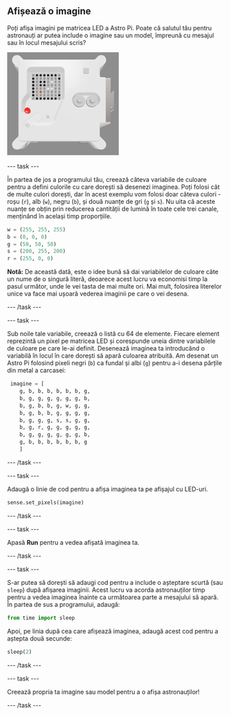 ## Afișează o imagine

Poți afișa imagini pe matricea LED a Astro Pi. Poate că salutul tău pentru astronauți ar putea include o imagine sau un model, împreună cu mesajul sau în locul mesajului scris?

![O captură de ecran a ferestrei de emulator care arată Unitatea de zbor cu matricea LED care afișează o poză a Unității de zbor în sine](images/fu-pic.png)

--- task ---

În partea de jos a programului tău, creează câteva variabile de culoare pentru a defini culorile cu care dorești să desenezi imaginea. Poți folosi cât de multe culori dorești, dar în acest exemplu vom folosi doar câteva culori - roșu (`r`), alb (`w`), negru (`b`), și două nuanțe de gri (`g` și `s`). Nu uita că aceste nuanțe se obțin prin reducerea cantității de lumină în toate cele trei canale, menținând în același timp proporțiile.

```python
w = (255, 255, 255)
b = (0, 0, 0)
g = (50, 50, 50)
s = (200, 255, 200)
r = (255, 0, 0)
```

**Notă:** De această dată, este o idee bună să dai variabilelor de culoare câte un nume de o singură literă, deoarece acest lucru va economisi timp la pasul următor, unde le vei tasta de mai multe ori. Mai mult, folosirea literelor unice va face mai ușoară vederea imaginii pe care o vei desena.

--- /task ---

--- task ---



Sub noile tale variabile, creează o listă cu 64 de elemente. Fiecare element reprezintă un pixel pe matricea LED și corespunde uneia dintre variabilele de culoare pe care le-ai definit. Desenează imaginea ta introducând o variabilă în locul în care dorești să apară culoarea atribuită. Am desenat un Astro Pi folosind pixeli negri (`b`) ca fundal și albi (`g`) pentru a-i desena părțile din metal a carcasei:

```python
 imagine = [
    g, b, b, b, b, b, b, g,
    b, g, g, g, g, g, g, b,
    b, g, b, b, g, w, g, g,
    b, g, b, b, g, g, g, g,
    b, g, g, g, s, s, g, g,
    b, g, r, g, g, g, g, g,
    b, g, g, g, g, g, g, b,
    g, b, b, b, b, b, b, g
    ]
```
--- /task ---

--- task ---

Adaugă o linie de cod pentru a afișa imaginea ta pe afișajul cu LED-uri.

```python
sense.set_pixels(imagine)
```

--- /task ---

--- task ---

Apasă **Run** pentru a vedea afișată imaginea ta.

--- /task ---

--- task ---

S-ar putea să dorești să adaugi cod pentru a include o așteptare scurtă (sau `sleep`) după afișarea imaginii. Acest lucru va acorda astronauților timp pentru a vedea imaginea înainte ca următoarea parte a mesajului să apară. În partea de sus a programului, adaugă:

```python
from time import sleep
```

Apoi, pe linia după cea care afișează imaginea, adaugă acest cod pentru a aștepta două secunde:

```python
sleep(2)
```

--- /task ---

--- task ---

Creează propria ta imagine sau model pentru a o afișa astronauților!

--- /task ---

